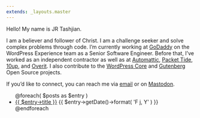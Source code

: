 ```yaml
---
extends: _layouts.master
---
```


Hello! My name is JR Tashjian.

I am a believer and follower of Christ. I am a challenge seeker and solve complex problems through code. I’m currently working at [GoDaddy](https://godaddy.com/) on the WordPress Experience team as a Senior Software Engineer. Before that, I’ve worked as an independent contractor as well as at [Automattic](https://automattic.com/), [Packet Tide](https://packettide.com/), [10up](https://10up.com/), and [Overit](https://overit.com/). I also contribute to the [WordPress Core](https://wordpress.org/) and [Gutenberg](https://github.com/wordpress/gutenberg) Open Source projects.

If you’d like to connect, you can reach me via [email](mailto:hello@jrtashjian.com) or on [Mastodon](https://talos.link/@jrtashjian).

<ul>
	@foreach( $posts as $entry )
	<li class="my-3">
		<a href="{{ $entry->getUrl() }}">{{ $entry->title }}</a>
		<span class="block">{{ $entry->getDate()->format( 'F j, Y' ) }}</span>
	</li>
	@endforeach
</ul>